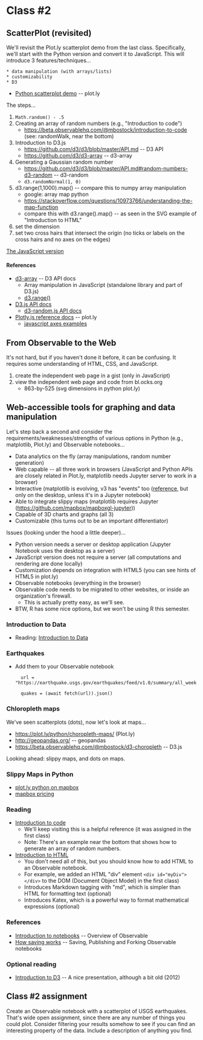 
# Class #2

## ScatterPlot (revisited)

We'll revisit the Plot.ly scatterplot demo from the last class.
Specifically, we'll start with the Python version and convert it to JavaScript.
This will introduce 3 features/techniques...

    * data manipulation (with arrays/lists)
    * customizability
    * D3

* [Python scatterplot demo](https://plot.ly/python/line-and-scatter/#style-scatter-plots) -- plot.ly

The steps...

1. `Math.random() - .5`
2. Creating an array of random numbers (e.g., "Introduction to code")
    * https://beta.observablehq.com/@mbostock/introduction-to-code (see: randomWalk, near the bottom)
3. Introduction to D3.js
    * https://github.com/d3/d3/blob/master/API.md -- D3 API
    * https://github.com/d3/d3-array -- d3-array
3. Generating a Gaussian random number
    * https://github.com/d3/d3/blob/master/API.md#random-numbers-d3-random  -- d3-random
    * `d3.randomNormal(1, 0)`
4. d3.range(1,1000).map() -- compare this to numpy array manipulation
    * google: array map python
    * https://stackoverflow.com/questions/10973766/understanding-the-map-function
    * compare this with d3.range().map() -- as seen in the SVG example of "Introduction to HTML"
5. set the dimension
6. set two cross hairs that intersect the origin (no ticks or labels on the cross hairs and no axes on the edges)

[The JavaScript version](https://beta.observablehq.com/@pbogden/the-javascript-version)

#### References

* [d3-array](https://github.com/d3/d3-array) -- D3 API docs
    * Array manipulation in JavaScript (standalone library and part of D3.js)
    * [d3.range()](https://github.com/d3/d3-array#range)
* [D3.js API docs](https://github.com/d3/d3/blob/master/API.md)
    * [d3-random.js API docs](https://github.com/d3/d3-random)
* [Plotly.js reference docs](https://plot.ly/javascript/reference/) -- plot.ly
    * [javascript axes examples](https://plot.ly/javascript/axes/)

## From Observable to the Web

It's not hard, but if you haven't done it before, it can be confusing.
It requires some understanding of HTML, CSS, and JavaScript.

1. create the independent web page in a gist (only in JavaScript)
2. view the independent web page and code from bl.ocks.org
    * 863-by-525 (svg dimensions in python plot.ly)

## Web-accessible tools for graphing and data manipulation

Let's step back a second and consider the requirements/weaknesses/strengths of
various options in Python (e.g., matplotlib, Plot.ly) and Observable notebooks...

* Data analytics on the fly (array manipulations, random number generation)
* Web capable -- all three work in browsers (JavaScript and Python APIs are closely related in Plot.ly, matplotlib needs Jupyter server to work in a browser)
* Interactive (matplotlib is evolving, v3 has "events" too ([reference](https://matplotlib.org/users/event_handling.html), but only on the desktop, unless it's in a Jupyter notebook)
* Able to integrate slippy maps (matplotlib requires Jupyter (https://github.com/mapbox/mapboxgl-jupyter))
* Capable of 3D charts and graphs (all 3)
* Customizable (this turns out to be an important differentiator)

Issues (looking under the hood a little deeper)...

* Python version needs a server or desktop application (Jupyter Notebook uses the desktop as a server)
* JavaScript version does not require a server (all computations and rendering are done locally)
* Customization depends on integration with HTML5 (you can see hints of HTML5 in plot.ly)
* Observable notebooks (everything in the browser)
* Observable code needs to be migrated to other websites, or inside an organization's firewall.
    * This is actually pretty easy, as we'll see.
* BTW, R has some nice options, but we won't be using R this semester.

### Introduction to Data

* Reading: [Introduction to Data](https://beta.observablehq.com/@mbostock/introduction-to-data)

### Earthquakes

* Add them to your Observable notebook

        url = "https://earthquake.usgs.gov/earthquakes/feed/v1.0/summary/all_week.geojson"

        quakes = (await fetch(url)).json()

### Chloropleth maps

We've seen scatterplots (dots), now let's look at maps...

* https://plot.ly/python/choropleth-maps/ (Plot.ly)
* http://geopandas.org/ -- geopandas
* https://beta.observablehq.com/@mbostock/d3-choropleth -- D3.js

Looking ahead: slippy maps, and dots on maps.

### Slippy Maps in Python

* [plot.ly python on mapbox](https://plot.ly/python/scattermapbox/)
* [mapbox pricing](https://www.mapbox.com/pricing/)

### Reading

* [Introduction to code](https://beta.observablehq.com/@mbostock/introduction-to-code)
    * We'll keep visiting this is a helpful reference (it was assigned in the first class)
    * Note: There's an example near the bottom that shows how to generate an array of random numbers.
* [Introduction to HTML](https://beta.observablehq.com/@mbostock/introduction-to-code)
    * You don't need all of this, but you should know how to add HTML to an Observable notebook.
    * For example, we added an HTML "div" element `<div id="myDiv"></div>` to the DOM (Document Object Model) in the first class)
    * Introduces Markdown tagging with "md", which is simpler than HTML for formatting text (optional)
    * Introduces Katex, which is a powerful way to format mathematical expressions (optional)

### References

* [Introduction to notebooks](https://beta.observablehq.com/@mbostock/introduction-to-notebooks) -- Overview of Observable
* [How saving works](https://beta.observablehq.com/@mbostock/how-saving-works) -- Saving, Publishing and Forking Observable notebooks

### Optional reading

* [Introduction to D3](https://bost.ocks.org/mike/d3/workshop/) -- A nice presentation, although a bit old (2012)

## Class #2 assignment

Create an Observable notebook with a scatterplot of USGS earthquakes.  
That's wide open assignment, since there are any number of things you could plot. 
Consider filtering your results somehow to see if you can find an interesting property of the data.
Include a description of anything you find.
